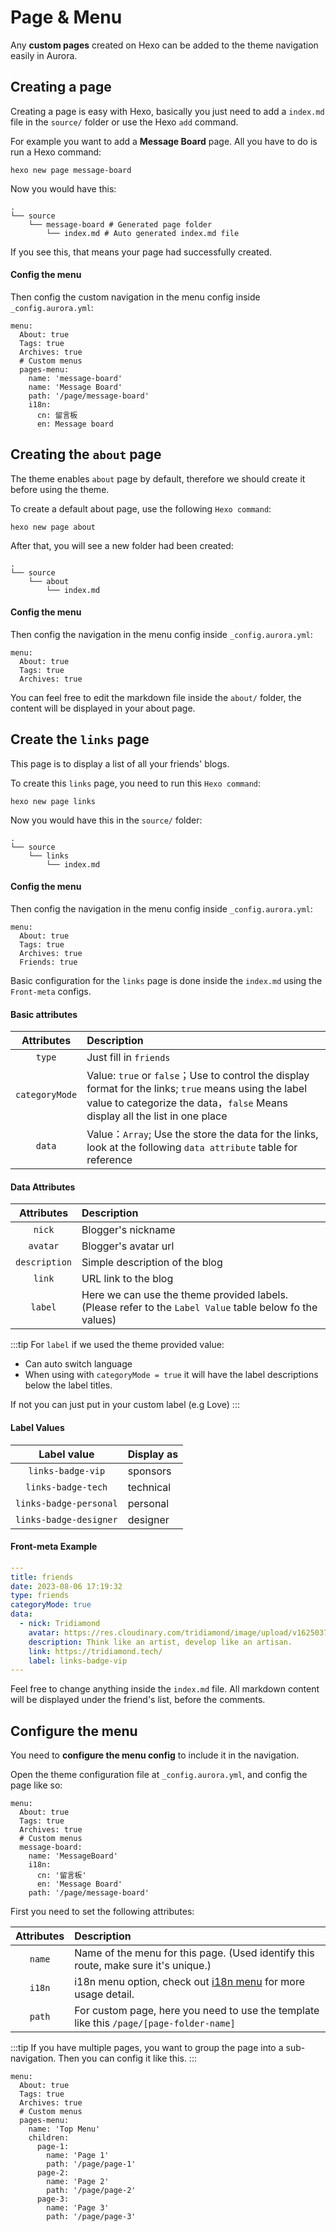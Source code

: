 # Page & Menu

Any **custom pages** created on Hexo can be added to the theme navigation easily in Aurora.

## Creating a page

Creating a page is easy with Hexo, basically you just need to add a `index.md` file in the `source/` folder or use the Hexo `add` command.

For example you want to add a **Message Board** page. All you have to do is run a Hexo command:

```shell:no-line-numbers
hexo new page message-board
```

Now you would have this:

```shell{3-4}:no-line-numbers
.
└── source
    └── message-board # Generated page folder
        └── index.md # Auto generated index.md file
```

If you see this, that means your page had successfully created.

#### Config the menu

Then config the custom navigation in the menu config inside `_config.aurora.yml`:

```yaml{6-12}:no-line-numbers
menu:
  About: true
  Tags: true
  Archives: true
  # Custom menus
  pages-menu:
    name: 'message-board'
    name: 'Message Board'
    path: '/page/message-board'
    i18n:
      cn: 留言板
      en: Message board
```

## Creating the `about` page

The theme enables `about` page by default, therefore we should create it before using the theme.

To create a default about page, use the following `Hexo command`:

```shell:no-line-numbers
hexo new page about
```

After that, you will see a new folder had been created:

```shell:no-line-numbers
.
└── source
    └── about
        └── index.md
```

#### Config the menu

Then config the navigation in the menu config inside `_config.aurora.yml`:

```yaml{2}:no-line-numbers
menu:
  About: true
  Tags: true
  Archives: true
```

You can feel free to edit the markdown file inside the `about/` folder, the content will be displayed in your about page.

## Create the `links` page

This page is to display a list of all your friends' blogs.

To create this `links` page, you need to run this `Hexo command`:

```shell:no-line-numbers
hexo new page links
```

Now you would have this in the `source/` folder:

```shell:no-line-numbers
.
└── source
    └── links
        └── index.md
```

#### Config the menu

Then config the navigation in the menu config inside `_config.aurora.yml`:

```yaml{5}:no-line-numbers
menu:
  About: true
  Tags: true
  Archives: true
  Friends: true
```

Basic configuration for the `links` page is done inside the `index.md` using the `Front-meta` configs.

#### Basic attributes

|   Attributes   | Description                                                                                                                                                                           |
| :------------: | :------------------------------------------------------------------------------------------------------------------------------------------------------------------------------------ |
|     `type`     | Just fill in `friends`                                                                                                                                                                |
| `categoryMode` | Value: `true` or `false`；Use to control the display format for the links; `true` means using the label value to categorize the data，`false` Means display all the list in one place |
|     `data`     | Value：`Array`; Use the store the data for the links, look at the following `data attribute` table for reference                                                                      |

#### Data Attributes

|  Attributes   | Description                                                                                              |
| :-----------: | :------------------------------------------------------------------------------------------------------- |
|    `nick`     | Blogger's nickname                                                                                       |
|   `avatar`    | Blogger's avatar url                                                                                     |
| `description` | Simple description of the blog                                                                           |
|    `link`     | URL link to the blog                                                                                     |
|    `label`    | Here we can use the theme provided labels. (Please refer to the `Label Value` table below fo the values) |

:::tip
For `label` if we used the theme provided value:

- Can auto switch language
- When using with `categoryMode = true` it will have the label descriptions below the label titles.

If not you can just put in your custom label (e.g Love)
:::

#### Label Values

|      Label value       | Display as |
| :--------------------: | :--------- |
|   `links-badge-vip`    | sponsors   |
|   `links-badge-tech`   | technical  |
| `links-badge-personal` | personal   |
| `links-badge-designer` | designer   |

#### Front-meta Example

```yaml
---
title: friends
date: 2023-08-06 17:19:32
type: friends
categoryMode: true
data:
  - nick: Tridiamond
    avatar: https://res.cloudinary.com/tridiamond/image/upload/v1625037705/ObsidianestLogo-hex_hecqbw.png
    description: Think like an artist, develop like an artisan.
    link: https://tridiamond.tech/
    label: links-badge-vip
---
```

Feel free to change anything inside the `index.md` file. All markdown content will be displayed under the friend's list, before the comments.

## Configure the menu

You need to **configure the menu config** to include it in the navigation.

Open the theme configuration file at `_config.aurora.yml`, and config the page like so:

```yaml{6-11}:no-line-numbers
menu:
  About: true
  Tags: true
  Archives: true
  # Custom menus
  message-board:
    name: 'MessageBoard'
    i18n:
      cn: '留言板'
      en: 'Message Board'
    path: '/page/message-board'
```

First you need to set the following attributes:

| Attributes | Description                                                                             |
| :--------: | :-------------------------------------------------------------------------------------- |
|   `name`   | Name of the menu for this page. (Used identify this route, make sure it's unique.)      |
|   `i18n`   | i18n menu option, check out [i18n menu](./menu) for more usage detail.                  |
|   `path`   | For custom page, here you need to use the template like this `/page/[page-folder-name]` |

:::tip
If you have multiple pages, you want to group the page into a sub-navigation. Then you can config it like this.
:::

```yaml{6-17}:no-line-numbers
menu:
  About: true
  Tags: true
  Archives: true
  # Custom menus
  pages-menu:
    name: 'Top Menu'
    children:
      page-1:
        name: 'Page 1'
        path: '/page/page-1'
      page-2:
        name: 'Page 2'
        path: '/page/page-2'
      page-3:
        name: 'Page 3'
        path: '/page/page-3'
```
